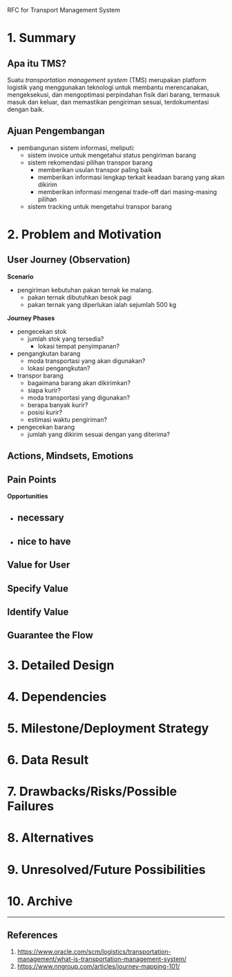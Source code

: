 RFC for Transport Management System

# 1. Summary

## Apa itu TMS?

Suatu *transportation management system* (TMS) merupakan platform logistik yang menggunakan teknologi untuk membantu merencanakan, mengeksekusi, dan mengoptimasi perpindahan fisik dari barang, termasuk masuk dan keluar, dan memastikan pengiriman sesuai, terdokumentasi dengan baik.

## Ajuan Pengembangan
- pembangunan sistem informasi, meliputi:
	- sistem invoice untuk mengetahui status pengiriman barang
	- sistem rekomendasi pilihan transpor barang
		- memberikan usulan transpor paling baik
		- memberikan informasi lengkap terkait keadaan barang yang akan dikirim
		- memberikan informasi mengenai trade-off dari masing-masing pilihan
	- sistem tracking untuk mengetahui transpor barang

# 2. Problem and Motivation

## User Journey (Observation)
**Scenario**
- pengiriman kebutuhan pakan ternak ke malang.
	- pakan ternak dibutuhkan besok pagi
	- pakan ternak yang diperlukan ialah sejumlah 500 kg

**Journey Phases**
- pengecekan stok
	- jumlah stok yang tersedia?
		- lokasi tempat penyimpanan?
- pengangkutan barang
	- moda transportasi yang akan digunakan?
	- lokasi pengangkutan?
- transpor barang
	- bagaimana barang akan dikirimkan?
	- siapa kurir?
	- moda transportasi yang digunakan?
	- berapa banyak kurir?
	- posisi kurir?
	- estimasi waktu pengiriman?
- pengecekan barang
	- jumlah yang dikirim sesuai dengan yang diterima?

**Actions, Mindsets, Emotions**
- 

**Pain Points**
- 

**Opportunities**
- necessary
	- 
- nice to have
	- 

## Value for User
**Specify Value**
- 

**Identify Value**
- 

**Guarantee the Flow**
- 

# 3. Detailed Design



# 4. Dependencies
# 5. Milestone/Deployment Strategy
# 6. Data Result
# 7. Drawbacks/Risks/Possible Failures
# 8. Alternatives
# 9. Unresolved/Future Possibilities
# 10. Archive

---
## References
1. https://www.oracle.com/scm/logistics/transportation-management/what-is-transportation-management-system/
2. https://www.nngroup.com/articles/journey-mapping-101/
